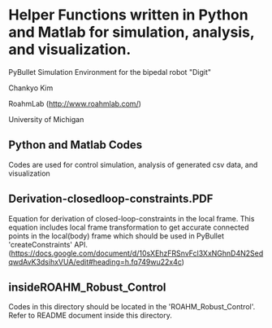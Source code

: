 # Helper Functions written in Python and Matlab for simulation, analysis, and visualization.

PyBullet Simulation Environment for the bipedal robot "Digit"

Chankyo Kim

RoahmLab (http://www.roahmlab.com/)

University of Michigan

## Python and Matlab Codes
Codes are used for control simulation, analysis of generated csv data, and visualization

## Derivation-closedloop-constraints.PDF
Equation for derivation of closed-loop-constraints in the local frame. This equation includes local frame transformation to get accurate connected points in the local(body) frame which should be used in PyBullet 'createConstraints' API. (https://docs.google.com/document/d/10sXEhzFRSnvFcl3XxNGhnD4N2SedqwdAvK3dsihxVUA/edit#heading=h.fq749wu22x4c)

## insideROAHM_Robust_Control
Codes in this directory should be located in the 'ROAHM_Robust_Control'. Refer to README document inside this directory.
